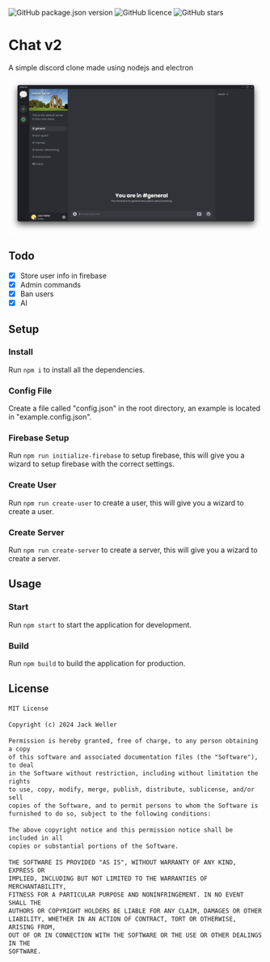 ![GitHub package.json version](https://img.shields.io/github/package-json/v/jackwellerreal/chat?style=for-the-badge)
![GitHub licence](https://img.shields.io/github/license/jackwellerreal/chat?style=for-the-badge)
![GitHub stars](https://img.shields.io/github/stars/jackwellerreal/chat?style=for-the-badge)

# Chat v2
A simple discord clone made using nodejs and electron

![exmaple](./assets/example.png)

## Todo

- [x] Store user info in firebase
- [x] Admin commands
- [x] Ban users
- [x] AI

## Setup

### Install
Run `npm i` to install all the dependencies.

### Config File
Create a file called "config.json" in the root directory, an example is located in "example.config.json".

### Firebase Setup
Run `npm run initialize-firebase` to setup firebase, this will give you a wizard to setup firebase with the correct settings.

### Create User
Run `npm run create-user` to create a user, this will give you a wizard to create a user.

### Create Server
Run `npm run create-server` to create a server, this will give you a wizard to create a server.

## Usage

### Start
Run `npm start` to start the application for development.

### Build
Run `npm build` to build the application for production.

## License

```
MIT License

Copyright (c) 2024 Jack Weller

Permission is hereby granted, free of charge, to any person obtaining a copy
of this software and associated documentation files (the "Software"), to deal
in the Software without restriction, including without limitation the rights
to use, copy, modify, merge, publish, distribute, sublicense, and/or sell
copies of the Software, and to permit persons to whom the Software is
furnished to do so, subject to the following conditions:

The above copyright notice and this permission notice shall be included in all
copies or substantial portions of the Software.

THE SOFTWARE IS PROVIDED "AS IS", WITHOUT WARRANTY OF ANY KIND, EXPRESS OR
IMPLIED, INCLUDING BUT NOT LIMITED TO THE WARRANTIES OF MERCHANTABILITY,
FITNESS FOR A PARTICULAR PURPOSE AND NONINFRINGEMENT. IN NO EVENT SHALL THE
AUTHORS OR COPYRIGHT HOLDERS BE LIABLE FOR ANY CLAIM, DAMAGES OR OTHER
LIABILITY, WHETHER IN AN ACTION OF CONTRACT, TORT OR OTHERWISE, ARISING FROM,
OUT OF OR IN CONNECTION WITH THE SOFTWARE OR THE USE OR OTHER DEALINGS IN THE
SOFTWARE.
```